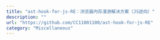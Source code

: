 ```yaml
---
title: "ast-hook-for-js-RE：浏览器内存漫游解决方案（JS逆向）"
description: ""
url: "https://github.com/CC11001100/ast-hook-for-js-RE"
category: "Miscellaneous"
---
```

